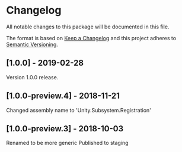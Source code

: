 # Changelog
All notable changes to this package will be documented in this file.

The format is based on [Keep a Changelog](http://keepachangelog.com/en/1.0.0/)
and this project adheres to [Semantic Versioning](http://semver.org/spec/v2.0.0.html).

## [1.0.0] - 2019-02-28
Version 1.0.0 release.

## [1.0.0-preview.4] - 2018-11-21
Changed assembly name to 'Unity.Subsystem.Registration'

## [1.0.0-preview.3] - 2018-10-03
Renamed to be more generic
Published to staging
